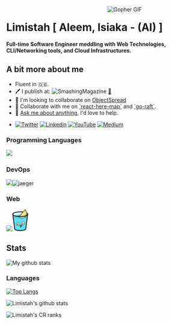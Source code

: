<img src="https://gist.githubusercontent.com/wuhan005/b3fc9288b77106605d3b6fde855d1735/raw/f7cb231595adff68a2808c82132751b535632538/%25E2%259D%25A4%25EF%25B8%258FGopher.GIF" alt="Gopher GIF" align="right" width="235">

# Limistah [ Aleem, Isiaka - (AI) ]

**Full-time Software Engineer meddling with Web Technologies, CLI/Networking tools, and Cloud Infrastructures.**



## A bit more about me

<ul>
  <li>Fluent in 🇬🇧.</li>
  <li>🖊️ I publish at:
    <img src="https://github.com/limistah/limistah/blob/master/assets/smashingmagazine.svg" width="24px" alt="SmashingMagazine"> <a href="https://aleemisiaka.com">📝</a>
  </li>
  <li>
    👯 I'm looking to collaborate on <a href="https://github.com/objectspread">ObjectSpread</a>
  </li>
  <li>
    🤝 Collaborate with me on <a href="https://github.com/limistah/react-here-map">`react-here-map`</a> and <a href="https://github.com/objectspread/go-raft">`go-raft`</a>.
  </li>
  <li>
    💬 <a href="mailto:aleemisiaka@gmail.com">Ask me about anything</a>, I'd love to help.
  </li>
  <li>
    <p>
      <a href="https://twitter.com/limistah"><img src="https://github.com/limistah/limistah/blob/master/assets/twitter.svg" width="24px" alt="Twitter"></a>
      <a href="https://www.linkedin.com/in/limistah"><img src="https://github.com/limistah/limistah/blob/master/assets/linkedin.svg" width="24px" alt="Linkedin"></a>
      <a href="https://www.youtube.com/channel/UCF8KzEYd35lyB8tGluQ6YFg?view_as=subscriber"><img src="https://github.com/limistah/limistah/blob/master/assets/youtube.svg" width="24px" alt="YouTube"></a>
      <a href="https://medium.com/limistah"><img src="https://github.com/limistah/limistah/blob/master/assets/medium.svg" width="24px" alt="Medium"></a>
    </p>
  </li>
</ul>


### Programming Languages
<a href="https://skillicons.dev"><img src="https://skillicons.dev/icons?i=javascript,golang,c,cpp,ruby,python,rust" /></a>
### DevOps
<a href="https://skillicons.dev"><img src="https://skillicons.dev/icons?i=docker,kubernetes,terraform,ansible,jenkins,githubactions,linux,aws,gcp,prometheus,grafana,git,github,bash" /></a><img src="https://github.com/jaegertracing/artwork/blob/master/PNG/Jaeger_Logo_Final_PANTONE%20REVERSE.png" alt="jaeger" width="50">
### Web
<a href="https://skillicons.dev"><img src="https://skillicons.dev/icons?i=html,css,javascript,react,mongodb,wasm" /><img src="https://github.com/gin-gonic/logo/blob/master/color.png" alt="Gin-Gonic Logo" width="42"></a>



## Stats
![My github stats](https://github-readme-stats.vercel.app/api?username=limistah&show_icons=true&hide_border=true&theme=tokyonight)

### Languages
[![Top Langs](https://github-readme-stats.vercel.app/api/top-langs/?username=limistah)](https://github.com/anuraghazra/github-readme-stats)

![Limistah's github stats](https://cr-skills-chart-widget.azurewebsites.net/api/api?username=limistah&width=820&tooltip=true&active-skills="HTML,%20CSS,%20JSON,%20JavaScript,%20Python,%20SCSS,%20Shell,%20TypeScript,%20Vue,%20Jupyter%20Notebook,%20Dockerfile,%20Batchfile,%20C#,%20Java,Dart")

<!-- https://docs.codersrank.io/widgets/skills-chart-widget/ -->
![Limistah's CR ranks](https://cr-ss-service.azurewebsites.net/api/ScreenShot?widget=summary&username=limistah&show-avatar=false)
